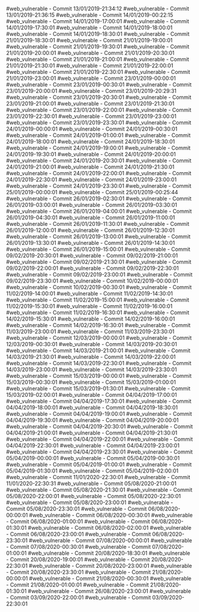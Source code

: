 #web_vulnerable - Commit 13/01/2019-21:34:12
#web_vulnerable - Commit 13/01/2019-21:36:15
#web_vulnerable - Commit 14/01/2019-00:22:15
#web_vulnerable - Commit 14/01/2019-17:00:01
#web_vulnerable - Commit 14/01/2019-17:30:01
#web_vulnerable - Commit 14/01/2019-18:00:01
#web_vulnerable - Commit 14/01/2019-18:30:01
#web_vulnerable - Commit 21/01/2019-18:30:01
#web_vulnerable - Commit 21/01/2019-19:00:01
#web_vulnerable - Commit 21/01/2019-19:30:01
#web_vulnerable - Commit 21/01/2019-20:00:01
#web_vulnerable - Commit 21/01/2019-20:30:01
#web_vulnerable - Commit 21/01/2019-21:00:01
#web_vulnerable - Commit 21/01/2019-21:30:01
#web_vulnerable - Commit 21/01/2019-22:00:01
#web_vulnerable - Commit 21/01/2019-22:30:01
#web_vulnerable - Commit 21/01/2019-23:00:01
#web_vulnerable - Commit 23/01/2019-00:00:01
#web_vulnerable - Commit 23/01/2019-00:30:01
#web_vulnerable - Commit 23/01/2019-20:00:01
#web_vulnerable - Commit 23/01/2019-20:29:31
#web_vulnerable - Commit 23/01/2019-20:30:01
#web_vulnerable - Commit 23/01/2019-21:00:01
#web_vulnerable - Commit 23/01/2019-21:30:01
#web_vulnerable - Commit 23/01/2019-22:00:01
#web_vulnerable - Commit 23/01/2019-22:30:01
#web_vulnerable - Commit 23/01/2019-23:00:01
#web_vulnerable - Commit 23/01/2019-23:30:01
#web_vulnerable - Commit 24/01/2019-00:00:01
#web_vulnerable - Commit 24/01/2019-00:30:01
#web_vulnerable - Commit 24/01/2019-01:00:01
#web_vulnerable - Commit 24/01/2019-18:00:01
#web_vulnerable - Commit 24/01/2019-18:30:01
#web_vulnerable - Commit 24/01/2019-19:00:01
#web_vulnerable - Commit 24/01/2019-19:30:01
#web_vulnerable - Commit 24/01/2019-20:00:01
#web_vulnerable - Commit 24/01/2019-20:30:01
#web_vulnerable - Commit 24/01/2019-21:00:01
#web_vulnerable - Commit 24/01/2019-21:30:01
#web_vulnerable - Commit 24/01/2019-22:00:01
#web_vulnerable - Commit 24/01/2019-22:30:01
#web_vulnerable - Commit 24/01/2019-23:00:01
#web_vulnerable - Commit 24/01/2019-23:30:01
#web_vulnerable - Commit 25/01/2019-00:00:01
#web_vulnerable - Commit 25/01/2019-00:25:44
#web_vulnerable - Commit 26/01/2019-02:30:01
#web_vulnerable - Commit 26/01/2019-03:00:01
#web_vulnerable - Commit 26/01/2019-03:30:01
#web_vulnerable - Commit 26/01/2019-04:00:01
#web_vulnerable - Commit 26/01/2019-04:30:01
#web_vulnerable - Commit 26/01/2019-11:00:01
#web_vulnerable - Commit 26/01/2019-11:30:01
#web_vulnerable - Commit 26/01/2019-12:00:01
#web_vulnerable - Commit 26/01/2019-12:30:01
#web_vulnerable - Commit 26/01/2019-13:00:01
#web_vulnerable - Commit 26/01/2019-13:30:01
#web_vulnerable - Commit 26/01/2019-14:30:01
#web_vulnerable - Commit 26/01/2019-15:00:01
#web_vulnerable - Commit 09/02/2019-20:30:01
#web_vulnerable - Commit 09/02/2019-21:00:01
#web_vulnerable - Commit 09/02/2019-21:30:01
#web_vulnerable - Commit 09/02/2019-22:00:01
#web_vulnerable - Commit 09/02/2019-22:30:01
#web_vulnerable - Commit 09/02/2019-23:00:01
#web_vulnerable - Commit 09/02/2019-23:30:01
#web_vulnerable - Commit 10/02/2019-00:00:01
#web_vulnerable - Commit 10/02/2019-00:30:01
#web_vulnerable - Commit 11/02/2019-14:00:01
#web_vulnerable - Commit 11/02/2019-14:30:01
#web_vulnerable - Commit 11/02/2019-15:00:01
#web_vulnerable - Commit 11/02/2019-15:30:01
#web_vulnerable - Commit 11/02/2019-16:00:01
#web_vulnerable - Commit 11/02/2019-16:30:01
#web_vulnerable - Commit 14/02/2019-15:30:01
#web_vulnerable - Commit 14/02/2019-16:00:01
#web_vulnerable - Commit 14/02/2019-16:30:01
#web_vulnerable - Commit 11/03/2019-23:00:01
#web_vulnerable - Commit 11/03/2019-23:30:01
#web_vulnerable - Commit 12/03/2019-00:00:01
#web_vulnerable - Commit 12/03/2019-00:30:01
#web_vulnerable - Commit 14/03/2019-20:30:01
#web_vulnerable - Commit 14/03/2019-21:00:01
#web_vulnerable - Commit 14/03/2019-21:30:01
#web_vulnerable - Commit 14/03/2019-22:00:01
#web_vulnerable - Commit 14/03/2019-22:30:01
#web_vulnerable - Commit 14/03/2019-23:00:01
#web_vulnerable - Commit 14/03/2019-23:30:01
#web_vulnerable - Commit 15/03/2019-00:00:01
#web_vulnerable - Commit 15/03/2019-00:30:01
#web_vulnerable - Commit 15/03/2019-01:00:01
#web_vulnerable - Commit 15/03/2019-01:30:01
#web_vulnerable - Commit 15/03/2019-02:00:01
#web_vulnerable - Commit 04/04/2019-17:00:01
#web_vulnerable - Commit 04/04/2019-17:30:01
#web_vulnerable - Commit 04/04/2019-18:00:01
#web_vulnerable - Commit 04/04/2019-18:30:01
#web_vulnerable - Commit 04/04/2019-19:00:01
#web_vulnerable - Commit 04/04/2019-19:30:01
#web_vulnerable - Commit 04/04/2019-20:00:01
#web_vulnerable - Commit 04/04/2019-20:30:01
#web_vulnerable - Commit 04/04/2019-21:00:01
#web_vulnerable - Commit 04/04/2019-21:30:01
#web_vulnerable - Commit 04/04/2019-22:00:01
#web_vulnerable - Commit 04/04/2019-22:30:01
#web_vulnerable - Commit 04/04/2019-23:00:01
#web_vulnerable - Commit 04/04/2019-23:30:01
#web_vulnerable - Commit 05/04/2019-00:00:01
#web_vulnerable - Commit 05/04/2019-00:30:01
#web_vulnerable - Commit 05/04/2019-01:00:01
#web_vulnerable - Commit 05/04/2019-01:30:01
#web_vulnerable - Commit 05/04/2019-02:00:01
#web_vulnerable - Commit 11/01/2020-22:30:01
#web_vulnerable - Commit 11/01/2020-22:30:31
#web_vulnerable - Commit 05/08/2020-21:00:01
#web_vulnerable - Commit 05/08/2020-21:30:01
#web_vulnerable - Commit 05/08/2020-22:00:01
#web_vulnerable - Commit 05/08/2020-22:30:01
#web_vulnerable - Commit 05/08/2020-23:00:01
#web_vulnerable - Commit 05/08/2020-23:30:01
#web_vulnerable - Commit 06/08/2020-00:00:01
#web_vulnerable - Commit 06/08/2020-00:30:01
#web_vulnerable - Commit 06/08/2020-01:00:01
#web_vulnerable - Commit 06/08/2020-01:30:01
#web_vulnerable - Commit 06/08/2020-02:00:01
#web_vulnerable - Commit 06/08/2020-23:00:01
#web_vulnerable - Commit 06/08/2020-23:30:01
#web_vulnerable - Commit 07/08/2020-00:00:01
#web_vulnerable - Commit 07/08/2020-00:30:01
#web_vulnerable - Commit 07/08/2020-01:00:01
#web_vulnerable - Commit 20/08/2020-18:30:01
#web_vulnerable - Commit 20/08/2020-19:00:01
#web_vulnerable - Commit 20/08/2020-22:30:01
#web_vulnerable - Commit 20/08/2020-23:00:01
#web_vulnerable - Commit 20/08/2020-23:30:01
#web_vulnerable - Commit 21/08/2020-00:00:01
#web_vulnerable - Commit 21/08/2020-00:30:01
#web_vulnerable - Commit 21/08/2020-01:00:01
#web_vulnerable - Commit 21/08/2020-01:30:01
#web_vulnerable - Commit 26/08/2020-23:00:01
#web_vulnerable - Commit 03/09/2020-22:00:01
#web_vulnerable - Commit 03/09/2020-22:30:01
